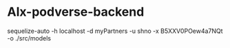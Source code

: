 # Alx-podverse-backend

sequelize-auto -h localhost -d myPartners -u shno -x B5XXV0POew4a7NQt  -o ./src/models 
